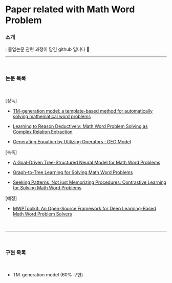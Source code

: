 # Paper related with Math Word Problem


### 소개
: 졸업논문 관련 과정이 담긴 github 입니다 🌈

----

<br>

### 논문 목록

<br>

[정독]

- [TM-generation model: a template-based method for automatically solving mathematical word problems](https://heygeronimo.tistory.com/6)

- [Learning to Reason Deductively: Math Word Problem Solving as Complex Relation Extraction](https://heygeronimo.tistory.com/7)


- [Generating Equation by Utilizing Operators : GEO Model](https://heygeronimo.tistory.com/9)

[속독]

- [A Goal-Driven Tree-Structured Neural Model for Math Word Problems](https://www.ijcai.org/proceedings/2019/0736.pdf)

- [Graph-to-Tree Learning for Solving Math Word Problems](https://aclanthology.org/2020.acl-main.362.pdf)

- [Seeking Patterns, Not just Memorizing Procedures: Contrastive Learning for Solving Math Word Problems](https://arxiv.org/pdf/2110.08464.pdf)

[예정]

- [MWPToolkit: An Open-Source Framework for Deep Learning-Based Math Word Problem Solvers](https://arxiv.org/pdf/2109.00799.pdf)

<br>

----

<br>

### 구현 목록

<br>

- TM-generation model (60% 구현)
